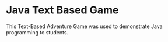 Java Text Based Game
====================

This Text-Based Adventure Game was used to demonstrate Java programming to students.

